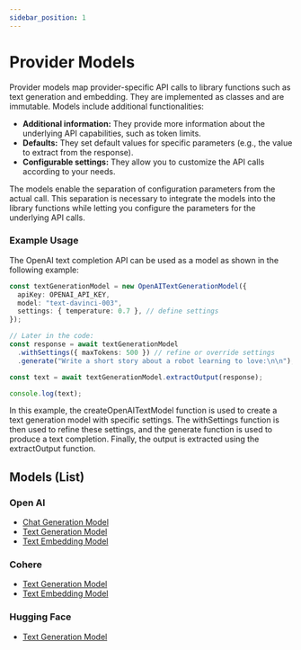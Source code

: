 ```yaml
---
sidebar_position: 1
---
```


# Provider Models

Provider models map provider-specific API calls to library functions such as text generation and embedding. They are implemented as classes and are immutable. Models include additional functionalities:

- **Additional information:** They provide more information about the underlying API capabilities, such as token limits.
- **Defaults:** They set default values for specific parameters (e.g., the value to extract from the response).
- **Configurable settings:** They allow you to customize the API calls according to your needs.

The models enable the separation of configuration parameters from the actual call. This separation is necessary to integrate the models into the library functions while letting you configure the parameters for the underlying API calls.

### Example Usage

The OpenAI text completion API can be used as a model as shown in the following example:

```ts
const textGenerationModel = new OpenAITextGenerationModel({
  apiKey: OPENAI_API_KEY,
  model: "text-davinci-003",
  settings: { temperature: 0.7 }, // define settings
});

// Later in the code:
const response = await textGenerationModel
  .withSettings({ maxTokens: 500 }) // refine or override settings
  .generate("Write a short story about a robot learning to love:\n\n");

const text = await textGenerationModel.extractOutput(response);

console.log(text);
```

In this example, the createOpenAITextModel function is used to create a text generation model with specific settings. The withSettings function is then used to refine these settings, and the generate function is used to produce a text completion. Finally, the output is extracted using the extractOutput function.

## Models (List)

### Open AI

- [Chat Generation Model](/api/classes/provider_openai.OpenAIChatModel)
- [Text Generation Model](/api/classes/provider_openai.OpenAITextGenerationModel)
- [Text Embedding Model](/api/classes/provider_openai.OpenAITextEmbeddingModel)

### Cohere

- [Text Generation Model](/api/classes/provider_cohere.CohereTextGenerationModel)
- [Text Embedding Model](/api/classes/provider_cohere.CohereTextEmbeddingModel)

### Hugging Face

- [Text Generation Model](/api/classes/provider_huggingface.HuggingFaceTextGenerationModel)
